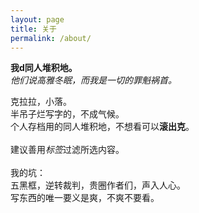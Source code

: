 ```yaml
---
layout: page
title: 关于
permalink: /about/
---
```



**我d同人堆积地。**<br>
*他们说高雅冬眠，而我是一切的罪魁祸首。*

克拉拉，小落。<br>
半吊子烂写字的，不成气候。<br>
个人存档用的同人堆积地，不想看可以**滚出克**。<br><br>
建议善用*标签*过滤所选内容。<br><br>
我的坑：<br>五黑框，逆转裁判，贵圈作者们，声入人心。<br>
写东西的唯一要义是爽，不爽不要看。
